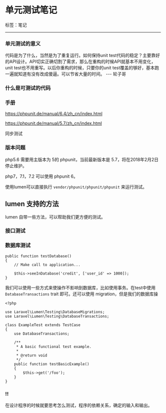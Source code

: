 # 单元测试笔记

标签：笔记

---

### 单元测试的意义

代码是为了什么，当然是为了重复运行。如何保持unit test代码的稳定？主要靠好的API设计。API切实正确切割了需求，那么在重构的时候API就基本不用变化，unit test也不用重写。以后你重构的时候，只要你的unit test覆盖的够好，基本跑一遍就知道有没有改成傻逼。可以节省大量的时间。 --- 轮子哥

### 什么是可测试的代码

### 手册

https://phpunit.de/manual/6.4/zh_cn/index.html

https://phpunit.de/manual/5.7/zh_cn/index.html

同步测试

### 版本问题

php5.6 需要用主版本为 5的 phpunit，当前最新版本是 5.7，将在2018年2月2日停止维护。

php7，7.1，7.2 可以使用 phpunit 6。

使用lumen可以直接执行 `vendor/phpunit/phpunit/phpunit` 来运行测试。

## lumen 支持的方法

lumen 自带一些方法，可以帮助我们更方便的测试。

### 接口测试

### 数据库测试

```
public function testDatabase()
{
    // Make call to application...

    $this->seeInDatabase('credit', ['user_id' => 1000]);
}
```

我们可以使用一些方式来使操作不影响到数据库，比如使用事务。在test中使用 `DatabaseTransactions` trait 即可。还可以使用 migration，但是我们的数据库操

```
<?php

use Laravel\Lumen\Testing\DatabaseMigrations;
use Laravel\Lumen\Testing\DatabaseTransactions;

class ExampleTest extends TestCase
{
    use DatabaseTransactions;

    /**
     * A basic functional test example.
     *
     * @return void
     */
    public function testBasicExample()
    {
        $this->get('/foo');
    }
}
```

### !!

在设计程序的时候就要思考怎么测试，程序的依赖关系，确定的输入和输出。

<!--stackedit_data:
eyJoaXN0b3J5IjpbLTEzMDE4Njg3MDQsLTY4NzI0MTEzMiwyND
k3NTY5NCwtMTMwODQ0ODQ0Nl19
-->